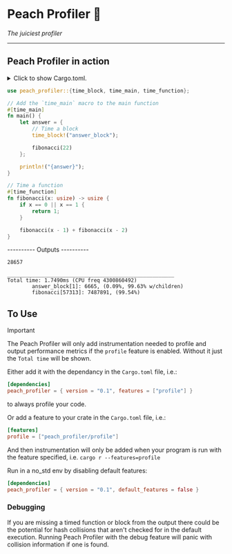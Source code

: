 # Peach Profiler 🍑

_The juiciest profiler_

---

## Peach Profiler in action

<details>
<summary>
Click to show Cargo.toml.
</summary>

```toml
[dependencies]
peach_profiler = "0.1"
# Alternatively list peach_profiler like so to always enable profiling.
# peach_profiler = { version = "0.1", features=["profile"] }

[features]
# Point your profile feature are the peach_profilers profile feature. Running
# with `cargo r --features=profile` will display profile information from run.
# Running without the feature removes all macro generated code.
profile = ["peach_profiler/profile"]

```

</details>
<p></p>

```rust
use peach_profiler::{time_block, time_main, time_function};

// Add the `time_main` macro to the main function
#[time_main]
fn main() {
    let answer = {
        // Time a block
        time_block!("answer_block");

        fibonacci(22)
    };

    println!("{answer}");
}

// Time a function
#[time_function]
fn fibonacci(x: usize) -> usize {
    if x == 0 || x == 1 {
        return 1;
    }

    fibonacci(x - 1) + fibonacci(x - 2)
}
```

---------- Outputs ----------

```console
28657

______________________________________________________
Total time: 1.7490ms (CPU freq 4300860492)
        answer_block[1]: 6665, (0.09%, 99.63% w/children)
        fibonacci[57313]: 7487891, (99.54%)
```

## To Use

> [!IMPORTANT]
> The Peach Profiler will only add instrumentation needed to profile and
> output performance metrics if the `profile` feature is enabled. Without it
> just the `Total time` will be shown.

Either add it with the dependancy in the `Cargo.toml` file, i.e.:

```toml
[dependencies]
peach_profiler = { version = "0.1", features = ["profile"] }
```

to always profile your code.

Or add a feature to your crate in the `Cargo.toml` file, i.e.:

```toml
[features]
profile = ["peach_profiler/profile"]
```

And then instrumentation will only be added when your program is run with the
feature specified, i.e. `cargo r --features=profile`

Run in a no_std env by disabling default features:

```toml
[dependencies]
peach_profiler = { version = "0.1", default_features = false }
```

### Debugging

If you are missing a timed function or block from the output there could be the potential for hash
collisions that aren't checked for in the default execution. Running Peach Profiler with the debug
feature will panic with collision information if one is found.
